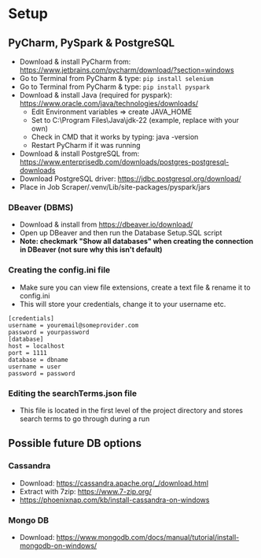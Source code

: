 # Setup

## PyCharm, PySpark & PostgreSQL
- Download & install PyCharm from: https://www.jetbrains.com/pycharm/download/?section=windows
- Go to Terminal from PyCharm & type: `pip install selenium`
- Go to Terminal from PyCharm & type: `pip install pyspark`
- Download & install Java (required for pyspark): https://www.oracle.com/java/technologies/downloads/
  - Edit Environment variables => create JAVA_HOME
  - Set to C:\Program Files\Java\jdk-22 (example, replace with your own)
  - Check in CMD that it works by typing: java -version
  - Restart PyCharm if it was running
- Download & install PostgreSQL from: https://www.enterprisedb.com/downloads/postgres-postgresql-downloads
- Download PostgreSQL driver: https://jdbc.postgresql.org/download/
- Place in Job Scraper/.venv/Lib/site-packages/pyspark/jars

### DBeaver (DBMS)
- Download & install from https://dbeaver.io/download/
- Open up DBeaver and then run the Database Setup.SQL script
- **Note: checkmark "Show all databases" when creating the connection in DBeaver (not sure why this isn't default)**

### Creating the config.ini file
- Make sure you can view file extensions, create a text file & rename it to config.ini
- This will store your credentials, change it to your username etc.

```
[credentials]
username = youremail@someprovider.com
password = yourpassword
[database]
host = localhost
port = 1111
database = dbname
username = user
password = password
```

### Editing the searchTerms.json file
- This file is located in the first level of the project directory and stores search terms to go through during a run

## Possible future DB options
### Cassandra
- Download: https://cassandra.apache.org/_/download.html
- Extract with 7zip: https://www.7-zip.org/
- https://phoenixnap.com/kb/install-cassandra-on-windows
### Mongo DB
- Download: https://www.mongodb.com/docs/manual/tutorial/install-mongodb-on-windows/
